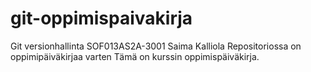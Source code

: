 # git-oppimispaivakirja
Git versionhallinta SOF013AS2A-3001 Saima Kalliola Repositoriossa on oppimipäiväkirjaa varten
Tämä on kurssin oppimispäiväkirja.
